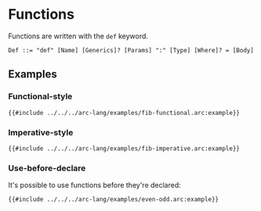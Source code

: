 # Functions

Functions are written with the `def` keyword.

```grammar
Def ::= "def" [Name] [Generics]? [Params] ":" [Type] [Where]? = [Body]
```

## Examples

### Functional-style

```arc-lang
{{#include ../../../arc-lang/examples/fib-functional.arc:example}}
```

### Imperative-style

```arc-lang
{{#include ../../../arc-lang/examples/fib-imperative.arc:example}}
```

### Use-before-declare

It's possible to use functions before they're declared:

```arc-lang
{{#include ../../../arc-lang/examples/even-odd.arc:example}}
```
